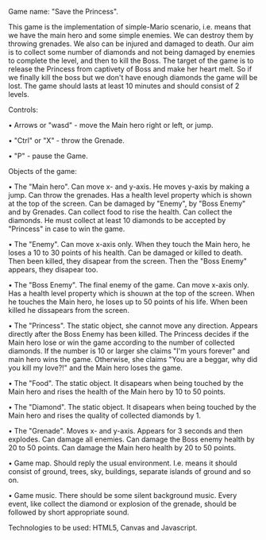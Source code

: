 Game name: "Save the Princess".

This game is the implementation of simple-Mario scenario, i.e. means that we have the main hero and some simple enemies. We can destroy them by throwing grenades. We also can be injured and damaged to death. Our aim is to collect some number of diamonds and not being damaged by enemies to complete the level, and then to kill the Boss.
The target of the game is to release the Princess from captivety of Boss and make her heart melt. So if we finally kill the boss but we don't have enough diamonds the game will be lost.
The game should lasts at least 10 minutes and should consist of 2 levels.

Controls:

• Arrows or "wasd" - move the Main hero right or left, or jump.

• "Ctrl" or "X" - throw the Grenade.

• "P" - pause the Game.


Objects of the game:

• The "Main hero". Can move x- and y-axis. He moves y-axis by making a jump. Can throw the grenades. Has a health level property which is shown at the top of the screen. Can be damaged by "Enemy", by "Boss Enemy" and by Grenades. Can collect food to rise the health. Can collect the diamonds. He must collect at least 10 diamonds to be accepted by "Princess" in case to win the game. 

• The "Enemy". Can move x-axis only. When they touch the Main hero, he loses a 10 to 30 points of his health. Can be damaged or killed to death. Then been killed, they disapear from the screen. Then the "Boss Enemy" appears, they disapear too.

• The "Boss Enemy". The final enemy of the game. Can move x-axis only. Has a health level property which is shouwn at the top of the screen. When he touches the Main hero, he loses up to 50 points of his life. When been killed he dissapears from the screen.

• The "Princess". The static object, she cannot move any direction. Appears directly after the Boss Enemy has been killed. The Princess decides if the Main hero lose or win the game according to the number of collected diamonds. If the number is 10 or larger she claims "I'm yours forever" and main hero wins the game. Otherwise, she claims "You are a beggar, why did you kill my love?!" and the Main hero loses the game.

• The "Food". The static object. It disapears when being touched by the Main hero and rises the health of the Main hero by 10 to 50 points.

• The "Diamond". The static object. It disapears when being touched by the Main hero and rises the quality of collected diamonds by 1.

• The "Grenade". Moves x- and y-axis. Appears for 3 seconds and then explodes. Can damage all enemies. Can damage the Boss enemy health by 20 to 50 points. Can damage the Main hero health by 20 to 50 points.

• Game map. Should reply the usual environment. I.e. means it should consist of ground, trees, sky, buildings, separate islands of ground and so on.

• Game music. There should be some silent background music. Every event, like collect the diamond or explosion of the grenade, should be followed by short appropriate sound.

Technologies to be used: HTML5, Canvas and Javascript.
